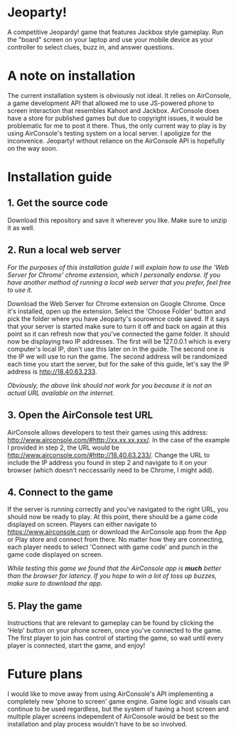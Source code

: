 # Jeoparty!
A competitive Jeopardy! game that features Jackbox style gameplay. Run the "board" screen on your laptop and use your mobile device as your controller to select clues, buzz in, and answer questions.

# A note on installation
The current installation system is obviously not ideal. It relies on AirConsole, a game development API that allowed me to use JS-powered phone to screen interaction that resembles Kahoot and Jackbox. AirConsole does have a store for published games but due to copyright issues, it would be problematic for me to post it there. Thus, the only current way to play is by using AirConsole's testing system on a local server. I apoligize for the inconvenice. Jeoparty! without reliance on the AirConsole API is hopefully on the way soon.

# Installation guide

## 1. Get the source code
Download this repository and save it wherever you like. Make sure to unzip it as well.

## 2. Run a local web server
*For the purposes of this installation guide I will explain how to use the 'Web Server for Chrome' chrome extension, which I personally endorse. If you have another method of running a local web server that you prefer, feel free to use it.*

Download the Web Server for Chrome extension on Google Chrome. Once it's installed, open up the extension. Select the 'Choose Folder' button and pick the folder where you have Jeoparty's sourownce code saved. If it says that your server is started make sure to turn it off and back on again at this point so it can refresh now that you've connected the game folder. It should now be displaying two IP addresses. The first will be 127.0.0.1 which is every computer's local IP, don't use this later on in the guide. The second one is the IP we will use to run the game. The second address will be randomized each time you start the server, but for the sake of this guide, let's say the IP address is http://18.40.63.233.

*Obviously, the above link should not work for you because it is not an actual URL available on the internet.*

## 3. Open the AirConsole test URL
AirConsole allows developers to test their games using this address: http://www.airconsole.com/#http://xx.xx.xx.xxx/. In the case of the example I provided in step 2, the URL would be http://www.airconsole.com/#http://18.40.63.233/. Change the URL to include the IP address you found in step 2 and navigate to it on your browser (which doesn't neccessarily need to be Chrome, I might add).

## 4. Connect to the game
If the server is running correctly and you've navigated to the right URL, you should now be ready to play. At this point, there should be a game code displayed on screen. Players can either navigate to https://www.airconsole.com or download the AirConsole app from the App or Play store and connect from there. No matter how they are connecting, each player needs to select 'Connect with game code' and punch in the game code displayed on screen.

*While testing this game we found that the AirConsole app is **much** better than the browser for latency. If you hope to win a lot of toss up buzzes, make sure to download the app.*

## 5. Play the game
Instructions that are relevant to gameplay can be found by clicking the 'Help' button on your phone screen, once you've connected to the game. The first player to join has control of starting the game, so wait until every player is connected, start the game, and enjoy!

# Future plans
I would like to move away from using AirConsole's API implementing a completely new 'phone to screen' game engine. Game logic and visuals can continue to be used regardless, but the system of having a host screen and multiple player screens independent of AirConsole would be best so the installation and play process wouldn't have to be so involved.
